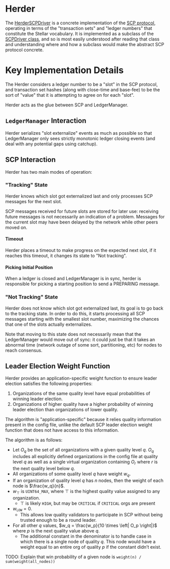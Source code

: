 # Herder

The [HerderSCPDriver](HerderSCPDriver.h) is a concrete implementation of the [SCP
protocol](../scp), operating in terms of the "transaction sets" and "ledger
numbers" that constitute the Stellar vocabulary. It is implemented as a subclass
of the [SCPDriver class](../scp/SCPDriver.h), and so is most easily understood after
reading that class and understanding where and how a subclass would make the abstract
SCP protocol concrete.

# Key Implementation Details

The Herder considers a ledger number to be a "slot" in the SCP
protocol, and transaction set hashes (along with close-time and base-fee) to be
the sort of "value" that it is attempting to agree on for each "slot".

Herder acts as the glue between SCP and LedgerManager.

## `LedgerManager` Interaction
Herder serializes "slot externalize" events as much as possible so that
LedgerManager only sees strictly monotonic ledger closing events (and deal with
 any potential gaps using catchup).

## SCP Interaction
Herder has two main modes of operation:

### "Tracking" State
Herder knows which slot got externalized last and only processes SCP messages
 for the next slot.

SCP messages received for future slots are stored for later use: receiving
 future messages is not necessarily an indication of a problem.
Messages for the current slot may have been delayed by the network while
 other peers moved on.

#### Timeout
Herder places a timeout to make progress on the expected next slot, if it
 reaches this timeout, it changes its state to "Not tracking".

#### Picking Initial Position
When a ledger is closed and LedgerManager is in sync, herder is responsible
 for picking a starting position to send a PREPARING message.

### "Not Tracking" State
Herder does not know which slot got externalized last, its goal is to go back
 to the tracking state.
In order to do this, it starts processing all SCP messages starting with the
 smallest slot number, maximizing the chances that one of the slots actually
 externalizes.

Note that moving to this state does not necessarily mean that the
 LedgerManager would move out of sync: it could just be that it takes an
 abnormal time (network outage of some sort, partitioning, etc) for nodes to
 reach consensus.

## Leader Election Weight Function

Herder provides an application-specific weight function to ensure leader
election satisfies the following properties:

1. Organizations of the same quality level have equal probabilities of winning leader election.
2. Organizations of higher quality have a higher probability of winning leader election than organizations of lower quality.

The algorithm is "application-specific" because it relies quality information
present in the config file, unlike the default SCP leader election weight
function that does not have access to this information.

The algorithm is as follows:
* Let $O_q$ be the set of all organizations with a given quality level $q$. $O_q$ includes all explicitly defined organizations in the config file at quality level $q$ as well as a single virtual organization containing $O_r$ where $r$ is the next quality level below $q$.
* All organizations of some quality level $q$ have weight $w_q$.
* If an organization of quality level $q$ has $n$ nodes, then the weight of each node is $\frac{w_q}{n}$.
* $w_\top$ is `UINT64_MAX`, where $\top$ is the highest quality value assigned to any organization.
  * $\top$ is likely `HIGH`, but may be `CRITICAL` if `CRITICAL` orgs are present
* $w_\texttt{LOW} = 0$.
  * This allows low quality validators to participate in SCP without being trusted enough to be a round leader.
* For all other $q$ values, $w_q = \frac{w_p}{10 \times \left| O_p \right|}$ where $p$ is the next quality value above $q$.
  * The additional constant in the denominator is to handle case in which there is a single node of quality $q$. This node would have a weight equal to an entire org of quality $p$ if the constant didn’t exist.


TODO: Explain that win probability of a given node is `weight(n) / sum(weight(all_nodes))`

